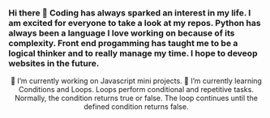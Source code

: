 ### Hi there 👋 Coding has always sparked an interest in my life. I am excited for everyone to take a look at my repos. Python has always been a language I love working on because of its complexity. Front end progamming has taught me to be a logical thinker and to really manage my time. I hope to deveop websites in the future.  



<center>
 🔭 I’m currently working on Javascript mini projects.
 🌱 I’m currently learning Conditions and Loops. Loops perform conditional and repetitive tasks. Normally, the condition returns true or false. The loop continues until the defined condition returns false.


